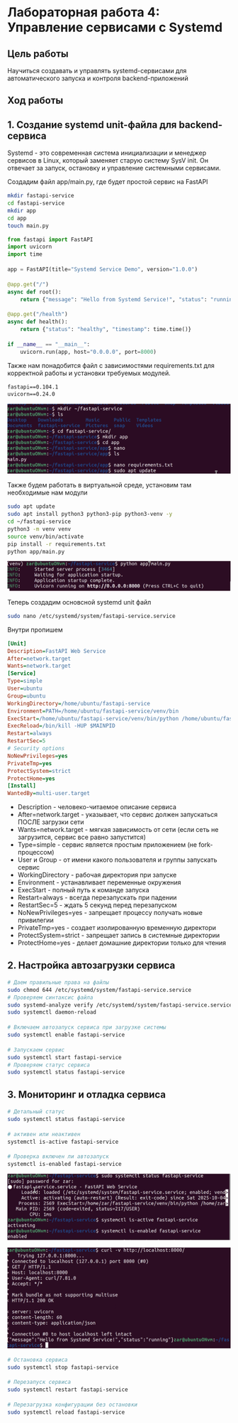 # Лабораторная работа 4: Управление сервисами с Systemd

## Цель работы
Научиться создавать и управлять systemd-сервисами для автоматического запуска и контроля backend-приложений

## Ход работы

## 1. Создание systemd unit-файла для backend-сервиса

Systemd - это современная система инициализации и менеджер сервисов в Linux, который заменяет старую систему SysV init. Он отвечает за запуск, остановку и управление системными сервисами.

Создадим файл app/main.py, где будет простой сервис на FastAPI 

```bash
mkdir fastapi-service
cd fastapi-service
mkdir app
cd app
touch main.py
```

```py
from fastapi import FastAPI
import uvicorn
import time

app = FastAPI(title="Systemd Service Demo", version="1.0.0")

@app.get("/")
async def root():
    return {"message": "Hello from Systemd Service!", "status": "running"}

@app.get("/health")
async def health():
    return {"status": "healthy", "timestamp": time.time()}

if __name__ == "__main__":
    uvicorn.run(app, host="0.0.0.0", port=8000)
```

Также нам понадобится файл с зависимостями requirements.txt для корректной работы и установки требуемых модулей.

```txt
fastapi==0.104.1
uvicorn==0.24.0
```
![fisrst](/docs/images/lab4/first.png)

Также будем работать в виртуальной среде, установим там необходимые нам модули

```bash
sudo apt update
sudo apt install python3 python3-pip python3-venv -y
cd ~/fastapi-service
python3 -m venv venv
source venv/bin/activate
pip install -r requirements.txt
python app/main.py
```

![check](/docs/images/lab4/check.png)

Теперь создадим основсной systemd unit файл

```bash
sudo nano /etc/systemd/system/fastapi-service.service
```
Внутри пропишем

```ini
[Unit]
Description=FastAPI Web Service
After=network.target
Wants=network.target
[Service]
Type=simple
User=ubuntu
Group=ubuntu
WorkingDirectory=/home/ubuntu/fastapi-service
Environment=PATH=/home/ubuntu/fastapi-service/venv/bin
ExecStart=/home/ubuntu/fastapi-service/venv/bin/python /home/ubuntu/fastapi-service/app/main.py
ExecReload=/bin/kill -HUP $MAINPID
Restart=always
RestartSec=5
# Security options
NoNewPrivileges=yes
PrivateTmp=yes
ProtectSystem=strict
ProtectHome=yes
[Install]
WantedBy=multi-user.target
```

- Description - человеко-читаемое описание сервиса
- After=network.target - указывает, что сервис должен запускаться ПОСЛЕ загрузки сети
- Wants=network.target - мягкая зависимость от сети (если сеть не загрузится, сервис все равно запустится)
- Type=simple - сервис является простым приложением (не fork-процессом)
- User и Group - от имени какого пользователя и группы запускать сервис
- WorkingDirectory - рабочая директория при запуске
- Environment - устанавливает переменные окружения
- ExecStart - полный путь к команде запуска
- Restart=always - всегда перезапускать при падении
- RestartSec=5 - ждать 5 секунд перед перезапуском
- NoNewPrivileges=yes - запрещает процессу получать новые привилегии
- PrivateTmp=yes - создает изолированную временную директори
- ProtectSystem=strict - запрещает запись в системные директории
- ProtectHome=yes - делает домашние директории только для чтения

## 2. Настройка автозагрузки сервиса

```bash 
# Даем правильные права на файлы
sudo chmod 644 /etc/systemd/system/fastapi-service.service
# Проверяем синтаксис файла
sudo systemd-analyze verify /etc/systemd/system/fastapi-service.service
sudo systemctl daemon-reload

# Включаем автозапуск сервиса при загрузке системы
sudo systemctl enable fastapi-service

# Запускаем сервис
sudo systemctl start fastapi-service
# Проверяем статус сервиса
sudo systemctl status fastapi-service
```

## 3. Мониторинг и отладка сервиса

```bash
# Детальный статус
sudo systemctl status fastapi-service

# активен или неактивен
systemctl is-active fastapi-service

# Проверка включен ли автозапуск
systemctl is-enabled fastapi-service
```

![status](/docs/images/lab4/status.png)

![run](/docs/images/lab4/running.png)


```bash
# Остановка сервиса
sudo systemctl stop fastapi-service

# Перезапуск сервиса
sudo systemctl restart fastapi-service

# Перезагрузка конфигурации без остановки
sudo systemctl reload fastapi-service
```

